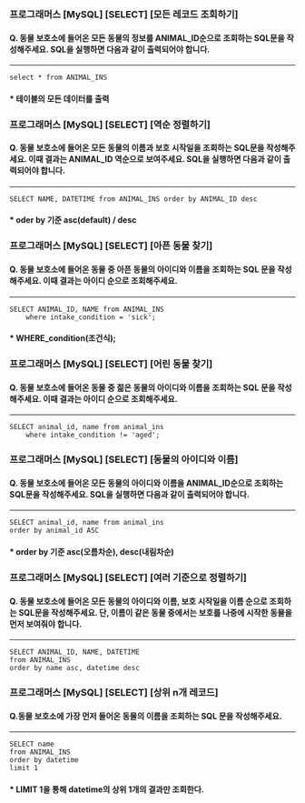 
### 프로그래머스 [MySQL] [SELECT] [모든 레코드 조회하기]
#### Q. 동물 보호소에 들어온 모든 동물의 정보를 ANIMAL_ID순으로 조회하는 SQL문을 작성해주세요. SQL을 실행하면 다음과 같이 출력되어야 합니다.
---

```
select * from ANIMAL_INS
```
#### * 테이블의 모든 데이터를 출력 


### 프로그래머스 [MySQL] [SELECT] [역순 정렬하기]
#### Q. 동물 보호소에 들어온 모든 동물의 이름과 보호 시작일을 조회하는 SQL문을 작성해주세요. 이때 결과는 ANIMAL_ID 역순으로 보여주세요. SQL을 실행하면 다음과 같이 출력되어야 합니다.
---

```
SELECT NAME, DATETIME from ANIMAL_INS order by ANIMAL_ID desc
```
#### * oder by 기준 asc(default) / desc


### 프로그래머스 [MySQL] [SELECT] [아픈 동물 찾기]
#### Q. 동물 보호소에 들어온 동물 중 아픈 동물의 아이디와 이름을 조회하는 SQL 문을 작성해주세요. 이때 결과는 아이디 순으로 조회해주세요.
---

```
SELECT ANIMAL_ID, NAME from ANIMAL_INS
    where intake_condition = 'sick';
```
#### * WHERE_condition(조건식);


### 프로그래머스 [MySQL] [SELECT] [어린 동물 찾기]
#### Q. 동물 보호소에 들어온 동물 중 젊은 동물의 아이디와 이름을 조회하는 SQL 문을 작성해주세요. 이때 결과는 아이디 순으로 조회해주세요.
---

```
SELECT animal_id, name from animal_ins
    where intake_condition != 'aged';
```


### 프로그래머스 [MySQL] [SELECT] [동물의 아이디와 이름]
#### Q. 동물 보호소에 들어온 모든 동물의 아이디와 이름을 ANIMAL_ID순으로 조회하는 SQL문을 작성해주세요. SQL을 실행하면 다음과 같이 출력되어야 합니다.
---

```
SELECT animal_id, name from animal_ins 
order by animal_id ASC
```

#### * order by 기준 asc(오름차순), desc(내림차순)


### 프로그래머스 [MySQL] [SELECT] [여러 기준으로 정렬하기]
#### Q. 동물 보호소에 들어온 모든 동물의 아이디와 이름, 보호 시작일을 이름 순으로 조회하는 SQL문을 작성해주세요. 단, 이름이 같은 동물 중에서는 보호를 나중에 시작한 동물을 먼저 보여줘야 합니다.
---
```
SELECT ANIMAL_ID, NAME, DATETIME 
from ANIMAL_INS 
order by name asc, datetime desc
```


### 프로그래머스 [MySQL] [SELECT] [상위 n개 레코드]
#### Q.동물 보호소에 가장 먼저 들어온 동물의 이름을 조회하는 SQL 문을 작성해주세요.
---
```
SELECT name 
from ANIMAL_INS
order by datetime
limit 1
```

#### * LIMIT 1을 통해 datetime의 상위 1개의 결과만 조회한다.

